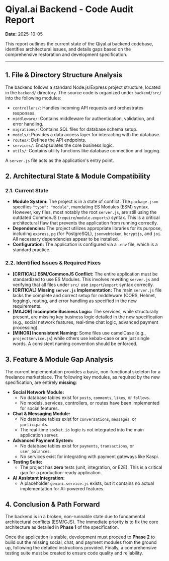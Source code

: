 # Qiyal.ai Backend - Code Audit Report

**Date:** 2025-10-05

This report outlines the current state of the Qiyal.ai backend codebase, identifies architectural issues, and details gaps based on the comprehensive restoration and development specification.

---

## 1. File & Directory Structure Analysis

The backend follows a standard Node.js/Express project structure, located in the `backend/` directory. The source code is organized under `backend/src/` into the following modules:

-   `controllers/`: Handles incoming API requests and orchestrates responses.
-   `middleware/`: Contains middleware for authentication, validation, and error handling.
-   `migrations/`: Contains SQL files for database schema setup.
-   `models/`: Provides a data access layer for interacting with the database.
-   `routes/`: Defines the API endpoints.
-   `services/`: Encapsulates the core business logic.
-   `utils/`: Contains utility functions like database connection and logging.

A `server.js` file acts as the application's entry point.

## 2. Architectural State & Module Compatibility

### 2.1. Current State

-   **Module System:** The project is in a state of conflict. The `package.json` specifies `"type": "module"`, mandating ES Modules (ESM) syntax. However, key files, most notably the root `server.js`, are still using the outdated CommonJS (`require`/`module.exports`) syntax. This is a critical architectural flaw that prevents the application from running correctly.
-   **Dependencies:** The project utilizes appropriate libraries for its purpose, including `express`, `pg` (for PostgreSQL), `jsonwebtoken`, `bcryptjs`, and `joi`. All necessary dependencies appear to be installed.
-   **Configuration:** The application is configured via a `.env` file, which is a standard practice.

### 2.2. Identified Issues & Required Fixes

-   **[CRITICAL] ESM/CommonJS Conflict:** The entire application must be standardized to use ES Modules. This involves rewriting `server.js` and verifying that all files under `src/` use `import`/`export` syntax correctly.
-   **[CRITICAL] Missing `server.js` Implementation:** The main `server.js` file lacks the complete and correct setup for middleware (CORS, Helmet, logging), routing, and error handling as specified in the new requirements.
-   **[MAJOR] Incomplete Business Logic:** The services, while structurally present, are missing key business logic detailed in the new specification (e.g., social network features, real-time chat logic, advanced payment processing).
-   **[MINOR] Inconsistent Naming:** Some files use camelCase (e.g., `projectService.js`) while others use kebab-case or are just single words. A consistent naming convention should be enforced.

## 3. Feature & Module Gap Analysis

The current implementation provides a basic, non-functional skeleton for a freelance marketplace. The following key modules, as required by the new specification, are entirely **missing**:

-   **Social Network Module:**
    -   No database tables exist for `posts`, `comments`, `likes`, or `follows`.
    -   No models, services, controllers, or routes have been implemented for social features.
-   **Chat & Messaging Module:**
    -   No database tables exist for `conversations`, `messages`, or `participants`.
    -   The real-time `socket.io` logic is not integrated into the main application server.
-   **Advanced Payment System:**
    -   No database tables exist for `payments`, `transactions`, or `user_balances`.
    -   No services exist for integrating with payment gateways like Kaspi.
-   **Testing Suite:**
    -   The project has **zero** tests (unit, integration, or E2E). This is a critical gap for a production-ready application.
-   **AI Assistant Integration:**
    -   A placeholder `gemini.service.js` exists, but it contains no actual implementation for AI-powered features.

## 4. Conclusion & Path Forward

The backend is in a broken, non-runnable state due to fundamental architectural conflicts (ESM/CJS). The immediate priority is to fix the core architecture as detailed in **Phase 1** of the specification.

Once the application is stable, development must proceed to **Phase 2** to build out the missing social, chat, and payment modules from the ground up, following the detailed instructions provided. Finally, a comprehensive testing suite must be created to ensure code quality and reliability.